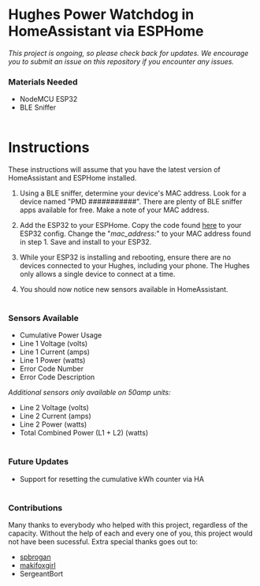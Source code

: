 # Hughes Power Watchdog in HomeAssistant via ESPHome

*This project is ongoing, so please check back for updates. We encourage you to submit an issue on this repository if you encounter any issues.*

### Materials Needed

-   NodeMCU ESP32
-   BLE Sniffer
    <br><br />

# Instructions

These instructions will assume that you have the latest version of HomeAssistant and ESPHome installed.

1.  Using a BLE sniffer, determine your device's MAC address. Look for a device named "PMD    ###########". There are plenty of BLE sniffer apps available for free. Make a note of your MAC address.

2.  Add the ESP32 to your ESPHome. Copy the code found [here](hughes_esphome.yaml) to your ESP32 config. Change the "*mac_address:*" to your MAC address found in step 1. Save and install to your ESP32.

3.  While your ESP32 is installing and rebooting, ensure there are no devices connected to your Hughes, including your phone. The Hughes only allows a single device to connect at a time.

4.  You should now notice new sensors available in HomeAssistant.
    <br><br />
    
### Sensors Available
- Cumulative Power Usage
- Line 1 Voltage (volts)
- Line 1 Current (amps)
- Line 1 Power (watts)
- Error Code Number
- Error Code Description

*Additional sensors only available on 50amp units:*
- Line 2 Voltage (volts)
- Line 2 Current (amps)
- Line 2 Power (watts)
- Total Combined Power (L1 + L2) (watts)
    <br><br />

### Future Updates
- Support for resetting the cumulative kWh counter via HA
    <br><br />

### Contributions
Many thanks to everybody who helped with this project, regardless of the capacity. Without the help of each and every one of you, this project would not have been sucessful. Extra special thanks goes out to:
- [spbrogan](https://github.com/spbrogan)
- [makifoxgirl](https://github.com/makifoxgirl)
- SergeantBort
